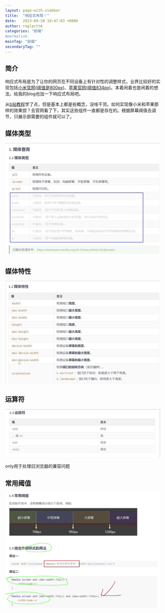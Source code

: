 ```yaml
---
layout: page-with-sidebar
title:  "响应式布局！"
date:   2023-09-20 19:47:03 +0800
author: reglectt6
categories: "前端"
#permalink: 
mainTag: "前端"
secondaryTag: ""
---
```


## 简介

响应式布局是为了让你的网页在不同设备上有针对性的调整样式，业界比较好的实现包括[小米官网(阈值是800px)](https://www.mi.com/?g_utm=Thirdparty.Baidu.ProductUnion.BrandZone-Baidu-PC.Brand-A-2)、[苹果官网(阈值834px)](https://www.apple.com.cn/?afid=p238%7CqkDtXMcg_mtid_18707vxu38484&cid=aos-cn-kwba-brand-bz)。本着闲着也是闲着的想法，给我的blog也加一下响应式布局吧。

从[b站教程](https://www.bilibili.com/video/BV1p84y1P7Z5/?p=197&spm_id_from=333.1007.top_right_bar_window_history.content.click&vd_source=071e91b448cc575bb2206174edc54928)学了点，但是基本上都是些概念，没啥干货。如何实现像小米和苹果那样的效果捏？去官网看了下，其实这些组件一直都是存在的。根据屏幕阈值去调节，只展示部需要的组件就可以了。

## 媒体类型

![image-20231001093405951](../../assets/images/2023-10-01-响应式布局//image-20231001093405951.png)

## 媒体特性

![image-20231001093303118](../../assets/images/2023-10-01-响应式布局//image-20231001093303118.png)

## 运算符

![image-20231001093807353](../../assets/images/2023-10-01-响应式布局//image-20231001093807353.png)

only用于处理旧浏览器的兼容问题

## 常用阈值

![image-20231001094517837](../../assets/images/2023-10-01-响应式布局//image-20231001094517837.png)
